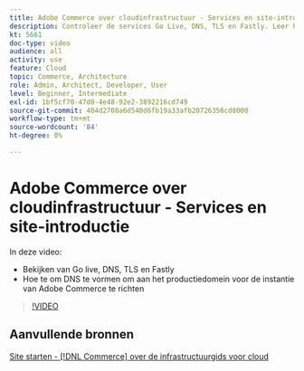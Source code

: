 ```yaml
---
title: Adobe Commerce over cloudinfrastructuur - Services en site-introductie
description: Controleer de services Go Live, DNS, TLS en Fastly. Leer hoe te om DNS te vormen om aan het productiedomein voor de instantie van Adobe Commerce te richten.
kt: 5661
doc-type: video
audience: all
activity: use
feature: Cloud
topic: Commerce, Architecture
role: Admin, Architect, Developer, User
level: Beginner, Intermediate
exl-id: 1bf5cf70-47d0-4e48-92e2-3892216cd749
source-git-commit: 404d2708a6d540d6fb19a33afb20726356cd8000
workflow-type: tm+mt
source-wordcount: '84'
ht-degree: 0%

---
```


# Adobe Commerce over cloudinfrastructuur - Services en site-introductie

In deze video:

- Bekijken van Go live, DNS, TLS en Fastly
- Hoe te om DNS te vormen om aan het productiedomein voor de instantie van Adobe Commerce te richten

>[!VIDEO](https://video.tv.adobe.com/v/35697?quality=12&learn=on)

## Aanvullende bronnen

[Site starten - [!DNL Commerce] over de infrastructuurgids voor cloud](https://experienceleague.adobe.com/docs/commerce-cloud-service/user-guide/launch/overview.html)
